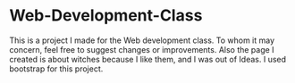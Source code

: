 # Web-Development-Class
This is a project I made for the Web development class. To whom it may concern, feel free to suggest changes or improvements.
Also the page I created is about witches because I like them, and I was out of Ideas. I used bootstrap for this project.
